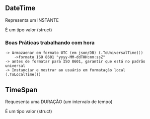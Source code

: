 ## DateTime

Representa um INSTANTE

É um tipo valor (struct)

### Boas Práticas trabalhando com hora

    -> Armazaenar em formato UTC (em json/DB) (.ToUniversalTime())
        ->formato ISO 8601 "yyyy-MM-ddTHH:mm:ssZ"
    -> antes de formatar para ISO 8601, garantir que está no padrão universal
    -> Instanciar e mostrar ao usuário em formatação local (.ToLocalTime())

## TimeSpan

Requesenta uma DURAÇÃO (um intervalo de tempo)

É um tipo valor (struct)
